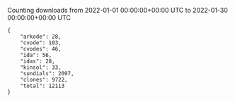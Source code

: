 
Counting downloads from 2022-01-01 00:00:00+00:00 UTC to 2022-01-30 00:00:00+00:00 UTC

```
{
    "arkode": 28,
    "cvode": 103,
    "cvodes": 46,
    "ida": 56,
    "idas": 28,
    "kinsol": 33,
    "sundials": 2097,
    "clones": 9722,
    "total": 12113
}
```
